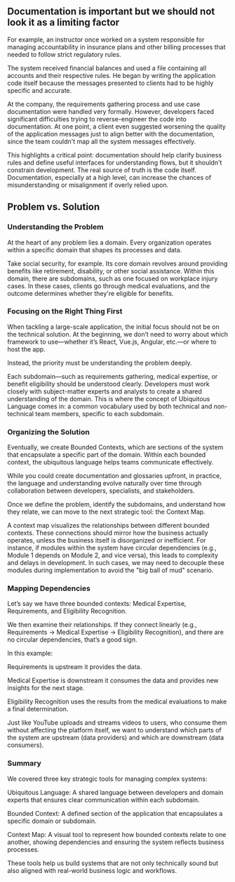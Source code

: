 ## Documentation is important but we should not look it as a limiting factor

For example, an instructor once worked on a system responsible for managing accountability in insurance plans and other
billing processes that needed to follow strict regulatory rules.

The system received financial balances and used a file containing all accounts and their respective rules. He began by
writing the application code itself because the messages presented to clients had to be highly specific and accurate.

At the company, the requirements gathering process and use case documentation were handled very formally. However, developers
faced significant difficulties trying to reverse-engineer the code into documentation. At one point, a client even suggested
worsening the quality of the application messages just to align better with the documentation, since the team couldn't
map all the system messages effectively.

This highlights a critical point: documentation should help clarify business rules and define useful interfaces for
understanding flows, but it shouldn't constrain development. The real source of truth is the code itself. Documentation,
especially at a high level, can increase the chances of misunderstanding or misalignment if overly relied upon.

## Problem vs. Solution

### Understanding the Problem

At the heart of any problem lies a domain. Every organization operates within a specific domain that shapes its processes
and data.

Take social security, for example. Its core domain revolves around providing benefits like retirement, disability, or other
social assistance. Within this domain, there are subdomains, such as one focused on workplace injury cases. In these cases,
clients go through medical evaluations, and the outcome determines whether they're eligible for benefits.

### Focusing on the Right Thing First

When tackling a large-scale application, the initial focus should not be on the technical solution. At the beginning, we
don’t need to worry about which framework to use—whether it’s React, Vue.js, Angular, etc.—or where to host the app.

Instead, the priority must be understanding the problem deeply.

Each subdomain—such as requirements gathering, medical expertise, or benefit eligibility should be understood clearly.
Developers must work closely with subject-matter experts and analysts to create a shared understanding of the domain.
This is where the concept of Ubiquitous Language comes in: a common vocabulary used by both technical and non-technical
team members, specific to each subdomain.

### Organizing the Solution

Eventually, we create Bounded Contexts, which are sections of the system that encapsulate a specific part of the domain.
Within each bounded context, the ubiquitous language helps teams communicate effectively.

While you could create documentation and glossaries upfront, in practice, the language and understanding evolve naturally
over time through collaboration between developers, specialists, and stakeholders.

Once we define the problem, identify the subdomains, and understand how they relate, we can move to the next strategic
tool: the Context Map.

A context map visualizes the relationships between different bounded contexts. These connections should mirror how the
business actually operates, unless the business itself is disorganized or inefficient. For instance, if modules within
the system have circular dependencies (e.g., Module 1 depends on Module 2, and vice versa), this leads to complexity and
delays in development. In such cases, we may need to decouple these modules during implementation to avoid the "big ball
of mud" scenario.

### Mapping Dependencies

Let’s say we have three bounded contexts: Medical Expertise, Requirements, and Eligibility Recognition.

We then examine their relationships. If they connect linearly (e.g., Requirements → Medical Expertise → Eligibility Recognition),
and there are no circular dependencies, that’s a good sign.

In this example:

Requirements is upstream it provides the data.

Medical Expertise is downstream it consumes the data and provides new insights for the next stage.

Eligibility Recognition uses the results from the medical evaluations to make a final determination.

Just like YouTube uploads and streams videos to users, who consume them without affecting the platform itself, we want to
understand which parts of the system are upstream (data providers) and which are downstream (data consumers).

### Summary

We covered three key strategic tools for managing complex systems:

Ubiquitous Language: A shared language between developers and domain experts that ensures clear communication within each
subdomain.

Bounded Context: A defined section of the application that encapsulates a specific domain or subdomain.

Context Map: A visual tool to represent how bounded contexts relate to one another, showing dependencies and ensuring the
system reflects business processes.

These tools help us build systems that are not only technically sound but also aligned with real-world business logic and
workflows.
